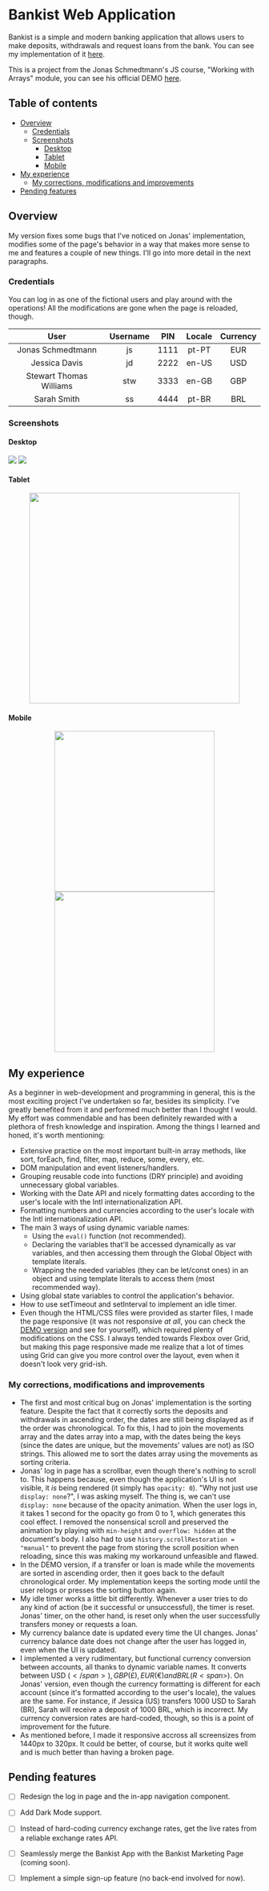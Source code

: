 # Bankist Web Application

Bankist is a simple and modern banking application that allows users to make deposits, withdrawals and request loans from the bank. You can see my implementation of it [here](https://oczywsziysya-bankist.netlify.app). 

This is a project from the Jonas Schmedtmann's JS course, "Working with Arrays" module, you can see his official DEMO [here](https://bankist.netlify.app/). 

## Table of contents
- [Overview](#overview)
    - [Credentials](#credentials)
    - [Screenshots](#screenshots)
        - [Desktop](#desktop)
        - [Tablet](#tablet)
        - [Mobile](#mobile)
- [My experience](#my-experience)
    - [My corrections, modifications and improvements](#my-corrections-modifications-and-improvements)
- [Pending features](#pending-features)

## Overview

My version fixes some bugs that I've noticed on Jonas' implementation, modifies some of the page's behavior in a way that makes more sense to me and features a couple of new things. I'll go into more detail in the next paragraphs.

### Credentials

You can log in as one of the fictional users and play around with the operations! All the modifications are gone when the page is reloaded, though.

| User | Username | PIN | Locale | Currency |
| :----: | :--------: | :---: | :------: | :--------: |
| Jonas Schmedtmann | js | 1111 | pt-PT | EUR |
| Jessica Davis | jd | 2222 | en-US | USD |
| Stewart Thomas Williams | stw | 3333 | en-GB | GBP |
| Sarah Smith | ss | 4444 | pt-BR | BRL |

### Screenshots

#### Desktop
![](./screenshots/screenshot-login-desktop.png)
![](./screenshots/screenshot-app-desktop.png)

#### Tablet
<div align="center"><img src="./screenshots/screenshot-app-tablet.png" width="420" /></div>

#### Mobile
<div align="center"><img src="./screenshots/screenshot-login-mobile.png" width="320" /></div>
<div align="center"><img src="./screenshots/screenshot-app-mobile.png" width="320" /></div>

## My experience

As a beginner in web-development and programming in general, this is the most exciting project I've undertaken so far, besides its simplicity. I've greatly benefited from it and performed much better than I thought I would. My effort was commendable and has been definitely rewarded with a plethora of fresh knowledge and inspiration. Among the things I learned and honed, it's worth mentioning:

- Extensive practice on the most important built-in array methods, like sort, forEach, find, filter, map, reduce, some, every, etc.
- DOM manipulation and event listeners/handlers.
- Grouping reusable code into functions (DRY principle) and avoiding unnecessary global variables.
- Working with the Date API and nicely formatting dates according to the user's locale with the Intl internationalization API.
- Formatting numbers and currencies according to the user's locale with the Intl internationalization API.
- The main 3 ways of using dynamic variable names:
    - Using the `eval()` function (not recommended).
    - Declaring the variables that'll be accessed dynamically as var variables, and then accessing them through the Global Object with template literals.
    - Wrapping the needed variables (they can be let/const ones) in an object and using template literals to access them (most recommended way).
- Using global state variables to control the application's behavior.
- How to use setTimeout and setInterval to implement an idle timer.
- Even though the HTML/CSS files were provided as starter files, I made the page responsive (it was not responsive *at all*, you can check the [DEMO version](https://bankist.netlify.app/) and see for yourself), which required plenty of modifications on the CSS. I always tended towards Flexbox over Grid, but making this page responsive made me realize that a lot of times using Grid can give you more control over the layout, even when it doesn't look very grid-ish.


### My corrections, modifications and improvements

- The first and most critical bug on Jonas' implementation is the sorting feature. Despite the fact that it correctly sorts the deposits and withdrawals in ascending order, the dates are still being displayed as if the order was chronological. To fix this, I had to join the movements array and the dates array into a map, with the dates being the keys (since the dates are unique, but the movements' values are not) as ISO strings. This allowed me to sort the dates array using the movements as sorting criteria.
- Jonas' log in page has a scrollbar, even though there's nothing to scroll to. This happens because, even though the application's UI is not visible, it *is* being rendered (it simply has `opacity: 0`). "Why not just use `display: none`?", I was asking myself. The thing is, we can't use `display: none` because of the opacity animation. When the user logs in, it takes 1 second for the opacity go from 0 to 1, which generates this cool effect. I removed the nonsensical scroll and preserved the animation by playing with `min-height` and `overflow: hidden` at the document's body. I also had to use `history.scrollRestoration = "manual"` to prevent the page from storing the scroll position when reloading, since this was making my workaround unfeasible and flawed.  
- In the DEMO version, if a transfer or loan is made while the movements are sorted in ascending order, then it goes back to the default chronological order. My implementation keeps the sorting mode until the user relogs or presses the sorting button again.
- My idle timer works a little bit differently. Whenever a user tries to do any kind of action (be it successful or unsuccessful), the timer is reset. Jonas' timer, on the other hand, is reset only when the user successfully transfers money or requests a loan.
- My currency balance date is updated every time the UI changes. Jonas' currency balance date does not change after the user has logged in, even when the UI is updated.
- I implemented a very rudimentary, but functional currency conversion between accounts, all thanks to dynamic variable names. It converts between USD (<span>$</span>), GBP (£), EUR (€) and BRL (R<span>$</span>). On Jonas' version, even though the currency formatting is different for each account (since it's formatted according to the user's locale), the values are the same. For instance, if Jessica (US) transfers 1000 USD to Sarah (BR), Sarah will receive a deposit of 1000 BRL, which is incorrect. My currency conversion rates are hard-coded, though, so this is a point of improvement for the future.
- As mentioned before, I made it responsive accross all screensizes from 1440px to 320px. It could be better, of course, but it works quite well and is much better than having a broken page.

## Pending features

- [ ] Redesign the log in page and the in-app navigation component.
- [ ] Add Dark Mode support.
- [ ] Instead of hard-coding currency exchange rates, get the live rates from a reliable exchange rates API.
- [ ] Seamlessly merge the Bankist App with the Bankist Marketing Page (coming soon).
- [ ] Implement a simple sign-up feature (no back-end involved for now).


